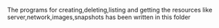The programs for creating,deleting,listing and getting  the resources like server,network,images,snapshots has been written in this folder

